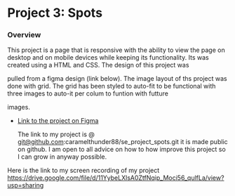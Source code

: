 # Project 3: Spots

### Overview

This project is a page that is responsive with the ability to view the page on desktop and on mobile devices while keeping its functionality. Its was created using a HTML and CSS. The design of this project was

pulled from a figma design (link below). The image layout of ths project was done with grid. The grid has been styled to auto-fit to be functional with three images to auto-it per colum to funtion with futture

images.

- [Link to the project on Figma](https://www.figma.com/file/BBNm2bC3lj8QQMHlnqRsga/Sprint-3-Project-%E2%80%94-Spots?type=design&node-id=2%3A60&mode=design&t=afgNFybdorZO6cQo-1)

  The link to my project is @ git@github.com:caramelthunder88/se_project_spots.git it is made public on github. I am open to all advice on how to how improve this project so I can grow in anyway possible.

Here is the link to my screen recording of my project https://drive.google.com/file/d/11YybeLXlsA0ZtfNqip_Moci56_qulfLa/view?usp=sharing
